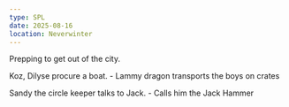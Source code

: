 ```yaml
---
type: SPL
date: 2025-08-16
location: Neverwinter
---
```


Prepping to get out of the city. 

Koz, Dilyse procure a boat. 
	- Lammy dragon transports the boys on crates


Sandy the circle keeper talks to Jack.
	- Calls him the Jack Hammer

